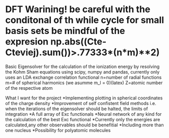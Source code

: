 # DFT Warining! be careful with the conditonal of th while cycle for small basis sets be mindful of the expresion np.abs((Cte-Cteviej).sum())>.77333*(n*m)**2)
Basic Eigensolver for the calculation of the ionization energy by resolving the Kohm Sham equations using scipy, numpy and pandas, currently only uses an LDA exchange correlation functional
n=number of radial functions
m=# of spherical harmonics (we asumme m_l = 0)(latex)
Z=atomic number of the respective atom

What I want for the project
*Implementing plotting in spherical coordinates of the charge density
*Improvement of self confistent field methods i.e. when the iterations of the eigensolver should be halted, the limits of integration
*A full array of Exc functionals
*Neural network of any kind for the calculation of the best Exc functional
*Currently only the energies are calculated,any other observables should be benefitial
*Including more than one nucleus
*Possibility for polyatomic molecules

